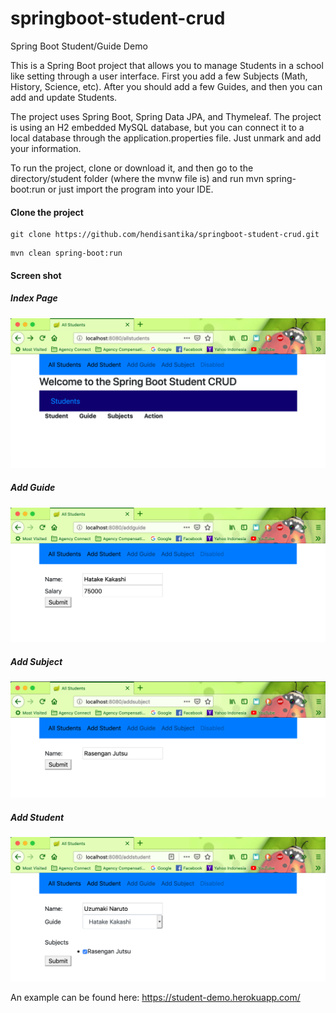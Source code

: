 # springboot-student-crud

Spring Boot Student/Guide Demo

This is a Spring Boot project that allows you to manage Students in a school like setting through a user interface. First you add a few Subjects (Math, History, Science, etc). After you should add a few Guides, and then you can add and update Students.

The project uses Spring Boot, Spring Data JPA, and Thymeleaf. The project is using an H2 embedded MySQL database, but you can connect it to a local database through the application.properties file. Just unmark and add your information.

To run the project, clone or download it, and then go to the directory/student folder (where the mvnw file is) and run mvn spring-boot:run or just import the program into your IDE.

#### Clone the project
```
git clone https://github.com/hendisantika/springboot-student-crud.git
```

```
mvn clean spring-boot:run
```


#### Screen shot

##### Index Page

![Index Page](img/index.png "Index page")

##### Add Guide

![Add Guide](img/guide.png "Add Guide")

##### Add Subject

![Add Subject](img/subject.png "Add Subject")

##### Add Student

![Add Student](img/student.png "Add Student")


An example can be found here: https://student-demo.herokuapp.com/
